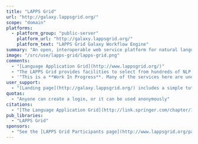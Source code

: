 ```yaml
---
title: "LAPPS Grid"
url: "http://galaxy.lappsgrid.org/"
scope: "domain"
platforms:
  - platform_group: "public-server"
    platform_url: "http://galaxy.lappsgrid.org/"
    platform_text: "LAPPS Grid Galaxy Workflow Engine"
summary: "An open, interoperable web service platform for natural language processing (NLP) research and development.  "
image: "/src/use/lapps-grid/lapps-grid.png"
comments:
  - "[Language Application Grid](http://www.lappsgrid.org/)"
  - "The LAPPS Grid provides facilities to select from hundreds of NLP tools to create workflows, composite services, and applications, and to evaluate, reproduce, and share them with others."
  - '"This is a **Work In Progress**. Many of the services here are undergoing active development and their behaviour is likely to change without notice."'
user_support:
  - "[Landing page](http://galaxy.lappsgrid.org/) includes a simple tutorial."
quotas:
  - "Anyone can create a login, or it can be used anonymously"
citations:
  - "[The Language Application Grid](http://link.springer.com/chapter/10.1007/978-3-319-31468-6_4) by Nancy Ide, James Pustejovsky, Christopher Cieri, Eric Nyberg, Denise DiPersio, Chunqi Shi, Keith Suderman, Marc Verhagen, Di Wang, Jonathan Wright. Worldwide Language Service Infrastructure, Volume 9442 of the series Lecture Notes in Computer Science pp 51-70"
pub_libraries:
  - "LAPPS Grid"
sponsors:
  - "See the [LAPPS Grid Participants page](http://www.lappsgrid.org/participants/).  Includes [Vassar College](http://www.cs.vassar.edu/), [Brandeis University](http://www.cs.brandeis.edu/), [Carnegie-Mellon University](http://www.lti.cs.cmu.edu/), [University of Pennsylvania](http://www.ldc.upenn.edu/)"
---
```

